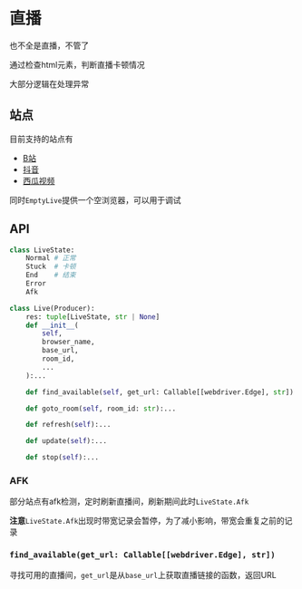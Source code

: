 # 直播

也不全是直播，不管了

通过检查html元素，判断直播卡顿情况

大部分逻辑在处理异常

## 站点

目前支持的站点有
- [B站](https://live.bilibili.com/)
- [抖音](https://live.douyu.com/)
- [西瓜视频](https://www.ixigua.com/)

同时`EmptyLive`提供一个空浏览器，可以用于调试

## API

```python
class LiveState:
    Normal # 正常
    Stuck  # 卡顿
    End    # 结束
    Error
    Afk    

class Live(Producer):
    res: tuple[LiveState, str | None]
    def __init__(
        self,
        browser_name,
        base_url,
        room_id,
        ...
    ):...

    def find_available(self, get_url: Callable[[webdriver.Edge], str]):...

    def goto_room(self, room_id: str):...

    def refresh(self):...

    def update(self):...

    def stop(self):...

```

### AFK

部分站点有afk检测，定时刷新直播间，刷新期间此时`LiveState.Afk`

**注意**`LiveState.Afk`出现时带宽记录会暂停，为了减小影响，带宽会重复之前的记录


### `find_available(get_url: Callable[[webdriver.Edge], str])`

寻找可用的直播间，`get_url`是从`base_url`上获取直播链接的函数，返回URL
